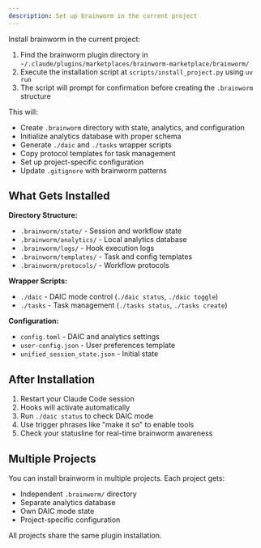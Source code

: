 ```yaml
---
description: Set up brainworm in the current project
---
```


Install brainworm in the current project:

1. Find the brainworm plugin directory in `~/.claude/plugins/marketplaces/brainworm-marketplace/brainworm/`
2. Execute the installation script at `scripts/install_project.py` using `uv run`
3. The script will prompt for confirmation before creating the `.brainworm` structure

This will:
- Create `.brainworm` directory with state, analytics, and configuration
- Initialize analytics database with proper schema
- Generate `./daic` and `./tasks` wrapper scripts
- Copy protocol templates for task management
- Set up project-specific configuration
- Update `.gitignore` with brainworm patterns

## What Gets Installed

**Directory Structure:**
- `.brainworm/state/` - Session and workflow state
- `.brainworm/analytics/` - Local analytics database
- `.brainworm/logs/` - Hook execution logs
- `.brainworm/templates/` - Task and config templates
- `.brainworm/protocols/` - Workflow protocols

**Wrapper Scripts:**
- `./daic` - DAIC mode control (`./daic status`, `./daic toggle`)
- `./tasks` - Task management (`./tasks status`, `./tasks create`)

**Configuration:**
- `config.toml` - DAIC and analytics settings
- `user-config.json` - User preferences template
- `unified_session_state.json` - Initial state

## After Installation

1. Restart your Claude Code session
2. Hooks will activate automatically
3. Run `./daic status` to check DAIC mode
4. Use trigger phrases like "make it so" to enable tools
5. Check your statusline for real-time brainworm awareness

## Multiple Projects

You can install brainworm in multiple projects. Each project gets:
- Independent `.brainworm/` directory
- Separate analytics database
- Own DAIC mode state
- Project-specific configuration

All projects share the same plugin installation.

